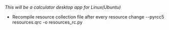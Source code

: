 *This will be a calculator desktop app for Linux(Ubuntu)*
- Recompile resource collection file after every resource change
--pyrcc5 resources.qrc -o resources_rc.py
